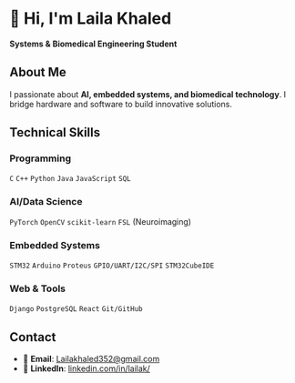 # 👋 Hi, I'm Laila Khaled

**Systems & Biomedical Engineering Student**  
## About Me
I passionate about **AI, embedded systems, and biomedical technology**. I bridge hardware and software to build innovative solutions.

## Technical Skills  
### **Programming**  
`C` `C++` `Python` `Java` `JavaScript` `SQL`  

### **AI/Data Science**  
`PyTorch` `OpenCV` `scikit-learn` `FSL` (Neuroimaging)  

### **Embedded Systems**  
`STM32` `Arduino` `Proteus` `GPIO/UART/I2C/SPI` `STM32CubeIDE`  

### **Web & Tools**  
`Django` `PostgreSQL` `React` `Git/GitHub`  

## Contact
- 📧 **Email**: [Lailakhaled352@gmail.com](mailto:Lailakhaled352@gmail.com)  
- 🔗 **LinkedIn**: [linkedin.com/in/lailak/](https://www.linkedin.com/in/lailak/)
